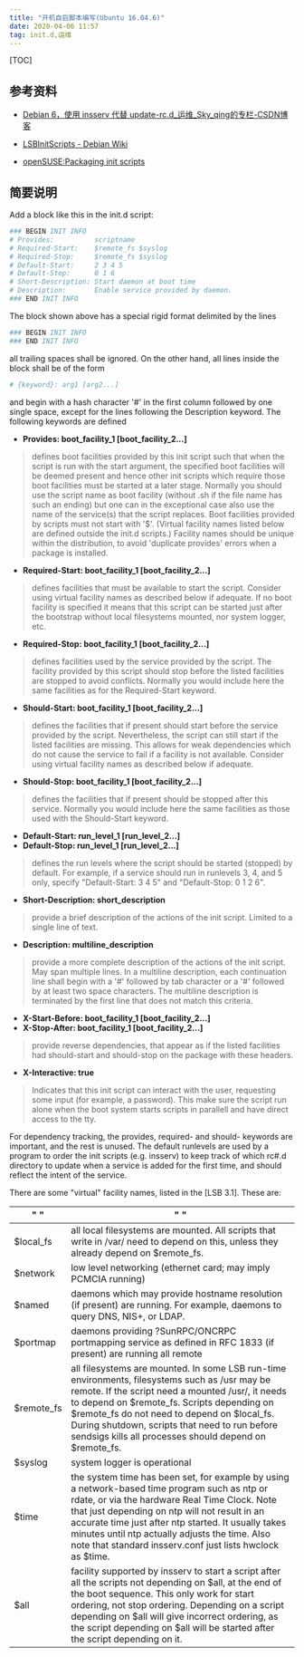 ```yaml
---
title: "开机自启脚本编写(Ubuntu 16.04.6)"
date: 2020-04-06 11:57
tag: init.d,运维
---
```

[TOC]

## 参考资料

+ [Debian 6，使用 insserv 代替 update-rc.d_运维_Sky_qing的专栏-CSDN博客](https://blog.csdn.net/Sky_qing/article/details/8941176)

+ [LSBInitScripts - Debian Wiki](https://wiki.debian.org/LSBInitScripts)

+ [openSUSE:Packaging init scripts](https://zh.opensuse.org/index.php?title=openSUSE:Packaging_init_scripts&variant=zh)
## 简要说明

Add a block like this in the init.d script:

``` bash
### BEGIN INIT INFO
# Provides:          scriptname
# Required-Start:    $remote_fs $syslog
# Required-Stop:     $remote_fs $syslog
# Default-Start:     2 3 4 5
# Default-Stop:      0 1 6
# Short-Description: Start daemon at boot time
# Description:       Enable service provided by daemon.
### END INIT INFO
```

The block shown above has a special rigid format delimited by the lines

``` bash
### BEGIN INIT INFO
### END INIT INFO
```

all trailing spaces shall be ignored. On the other hand, all lines inside the block shall be of the form

``` bash
# {keyword}: arg1 [arg2...]
```

and begin with a hash character '#' in the first column followed by one single space, except for the lines following the Description keyword. The following keywords are defined

+ **Provides: boot_facility_1 [boot_facility_2...]**

>defines boot facilities provided by this init script such that when the script is run with the start argument, the specified boot facilities will be deemed present and hence other init scripts which require those boot facilities must be started at a later stage. Normally you should use the script name as boot facility (without .sh if the file name has such an ending) but one can in the exceptional case also use the name of the service(s) that the script replaces. Boot facilities provided by scripts must not start with '$'. (Virtual facility names listed below are defined outside the init.d scripts.) Facility names should be unique within the distribution, to avoid 'duplicate provides' errors when a package is installed.

+ **Required-Start: boot_facility_1 [boot_facility_2...]**

>defines facilities that must be available to start the script. Consider using virtual facility names as described below if adequate. If no boot facility is specified it means that this script can be started just after the bootstrap without local filesystems mounted, nor system logger, etc.

+ **Required-Stop: boot_facility_1 [boot_facility_2...]**

>defines facilities used by the service provided by the script. The facility provided by this script should stop before the listed facilities are stopped to avoid conflicts. Normally you would include here the same facilities as for the Required-Start keyword.

+ **Should-Start: boot_facility_1 [boot_facility_2...]**

>defines the facilities that if present should start before the service provided by the script. Nevertheless, the script can still start if the listed facilities are missing. This allows for weak dependencies which do not cause the service to fail if a facility is not available. Consider using virtual facility names as described below if adequate.

+ **Should-Stop: boot_facility_1 [boot_facility_2...]**

>defines the facilities that if present should be stopped after this service. Normally you would include here the same facilities as those used with the Should-Start keyword.

+ **Default-Start: run_level_1 [run_level_2...]**
+ **Default-Stop: run_level_1 [run_level_2...]**

>defines the run levels where the script should be started (stopped) by default. For example, if a service should run in runlevels 3, 4, and 5 only, specify "Default-Start: 3 4 5" and "Default-Stop: 0 1 2 6".

+ **Short-Description: short_description**

>provide a brief description of the actions of the init script. Limited to a single line of text.

+ **Description: multiline_description**

>provide a more complete description of the actions of the init script. May span multiple lines. In a multiline description, each continuation line shall begin with a '#' followed by tab character or a '#' followed by at least two space characters. The multiline description is terminated by the first line that does not match this criteria.

+ **X-Start-Before: boot_facility_1 [boot_facility_2...]**
+ **X-Stop-After: boot_facility_1 [boot_facility_2...]**

>provide reverse dependencies, that appear as if the listed facilities had should-start and should-stop on the package with these headers.

+ **X-Interactive: true**

>Indicates that this init script can interact with the user, requesting some input (for example, a password). This make sure the script run alone when the boot system starts scripts in parallell and have direct access to the tty.

For dependency tracking, the provides, required- and should- keywords are important, and the rest is unused. The default runlevels are used by a program to order the init scripts (e.g. insserv) to keep track of which rc#.d directory to update when a service is added for the first time, and should reflect the intent of the service.

There are some "virtual" facility names, listed in the [LSB 3.1]. These are:

" "|" "|
-|-|
$local_fs|all local filesystems are mounted. All scripts that write in /var/ need to depend on this, unless they already depend on $remote_fs.
$network|low level networking (ethernet card; may imply PCMCIA running)
$named|daemons which may provide hostname resolution (if present) are running. For example, daemons to query DNS, NIS+, or LDAP.
$portmap|daemons providing ?SunRPC/ONCRPC portmapping service as defined in RFC 1833 (if present) are running all remote
$remote_fs|all filesystems are mounted. In some LSB run-time environments, filesystems such as /usr may be remote. If the script need a mounted /usr/, it needs to depend on $remote_fs. Scripts depending on $remote_fs do not need to depend on $local_fs. During shutdown, scripts that need to run before sendsigs kills all processes should depend on $remote_fs.
$syslog|system logger is operational
$time|the system time has been set, for example by using a network-based time program such as ntp or rdate, or via the hardware Real Time Clock. Note that just depending on ntp will not result in an accurate time just after ntp started. It usually takes minutes until ntp actually adjusts the time. Also note that standard insserv.conf just lists hwclock as $time.
$all|facility supported by insserv to start a script after all the scripts not depending on $all, at the end of the boot sequence. This only work for start ordering, not stop ordering. Depending on a script depending on $all will give incorrect ordering, as the script depending on $all will be started after the script depending on it.